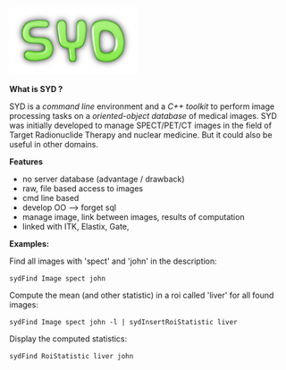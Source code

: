 
![syd](images/logo-syd.png "SYD")

**What is SYD ?**

SYD is a *command line* environment and a *C++ toolkit* to perform image processing tasks on a *oriented-object database* of medical images. SYD was initially developed to manage SPECT/PET/CT images in the field of Target Radionuclide Therapy and nuclear medicine. But it could also be useful in other domains.  

**Features**

- no server database (advantage / drawback)
- raw, file based access to images
- cmd line based
- develop OO --> forget sql
- manage image, link between images, results of computation
- linked with ITK, Elastix, Gate,


**Examples:**

Find all images with 'spect' and 'john' in the description:

```
sydFind Image spect john
```

Compute the mean (and other statistic) in a roi called 'liver' for all found images:

```
sydFind Image spect john -l | sydInsertRoiStatistic liver
```

Display the computed statistics:

```
sydFind RoiStatistic liver john
```
